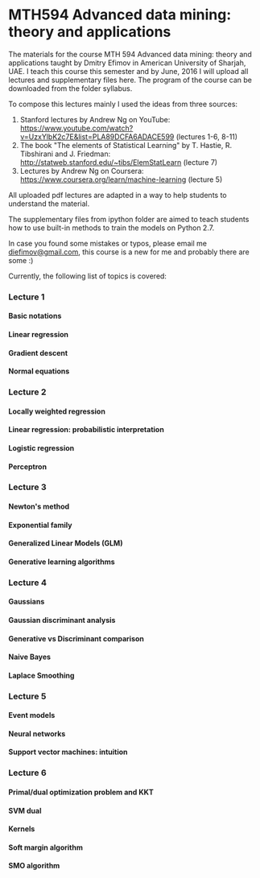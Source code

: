 # MTH594 Advanced data mining: theory and applications

The materials for the course MTH 594 Advanced data mining: theory and applications taught by Dmitry Efimov in American University of Sharjah, UAE.
I teach this course this semester and by June, 2016 I will upload all lectures and supplementary files here. The program of the course can be downloaded from the folder syllabus.

To compose this lectures mainly I used the ideas from three sources: 

1. Stanford lectures by Andrew Ng on YouTube: https://www.youtube.com/watch?v=UzxYlbK2c7E&list=PLA89DCFA6ADACE599 (lectures 1-6, 8-11)
2. The book "The elements of Statistical Learning" by T. Hastie, R. Tibshirani and J. Friedman: http://statweb.stanford.edu/~tibs/ElemStatLearn (lecture 7)
3. Lectures by Andrew Ng on Coursera: https://www.coursera.org/learn/machine-learning (lecture 5)

All uploaded pdf lectures are adapted in a way to help students to understand the material.

The supplementary files from ipython folder are aimed to teach students how to use built-in methods to train the models on Python 2.7.

In case you found some mistakes or typos, please email me diefimov@gmail.com, this course is a new for me and probably there are some :)

Currently, the following list of topics is covered:

### Lecture 1
#### Basic notations
#### Linear regression
#### Gradient descent
#### Normal equations

### Lecture 2
#### Locally weighted regression
#### Linear regression: probabilistic interpretation
#### Logistic regression
#### Perceptron

### Lecture 3
#### Newton's method
#### Exponential family
#### Generalized Linear Models (GLM)
#### Generative learning algorithms

### Lecture 4
#### Gaussians
#### Gaussian discriminant analysis
#### Generative vs Discriminant comparison
#### Naive Bayes
#### Laplace Smoothing

### Lecture 5
#### Event models
#### Neural networks
#### Support vector machines: intuition

### Lecture 6
#### Primal/dual optimization problem and KKT
#### SVM dual
#### Kernels
#### Soft margin algorithm
#### SMO algorithm
